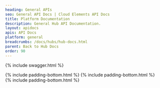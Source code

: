 ```yaml
---
heading: General APIs
seo: General API Docs | Cloud Elements API Docs
title: Platform Documentation
description: General Hub API Documentation.
layout: apidocs
apis: API Docs
platform: general
breadcrumbs: /docs/hubs/hub-docs.html
parent: Back to Hub Docs
order: 90
---
```


{% include swagger.html %}

{% include padding-bottom.html %}
{% include padding-bottom.html %}
{% include padding-bottom.html %}
